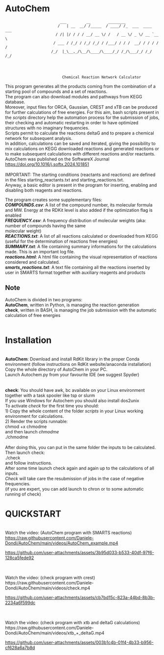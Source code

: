# AutoChem

                             ___         __        ________                 
                            /   | __  __/ /_____  / ____/ /_  ___  ____ ___ 
                           / /| |/ / / / __/ __ \/ /   / __ \/ _ \/ __ `__ \
                          / ___ / /_/ / /_/ /_/ / /___/ / / /  __/ / / / / /
                         /_/  |_\__,_/\__/\____/\____/_/ /_/\___/_/ /_/ /_/ 
                                            



                              Chemical Reaction Network Calculator

 This program generates all the products coming from the combination of a starting pool of compounds 
 and a set of reactions.<br>
  The program can also download modules and pathways from KEGG database.<br>
 Moreover, input files for ORCA, Gaussian, CREST and xTB can be produced for further calculations of free energies.
 For this aim, bash scripts present in the <i>scripts</i> directory help the automation process 
 for the submission of jobs, their checking and automatic restarting in order to have optimized 
 structures with no imaginary frequencies. <br>
 Scripts permit to calculate the reactions deltaG and to prepare a chemical network for 
 subsequent analysis.<br>
 In addition, calculations can be saved and iterated, giving the possibility to mix calculations 
 on KEGG downloaded reactions and generated reactions or to make subsequent calculations with different
 reactions and/or reactants.<br>
 AutoChem was published on the SoftwareX Journal https://doi.org/10.1016/j.softx.2024.101851<br>
 <br>
 IMPORTANT:
 The starting conditions (reactants and reactions) are defined in the files starting_reactants.txt and starting_reactions.txt.<br>
 Anyway, a basic editor is present in the program for inserting, enabling and disabling both reagents 
 and reactions.

 The program creates some supplementary files:<br>
 <b><i>COMPOUNDS.csv</i></b>: A list of the compound number, its molecular formula and MW. Energy at the RDKit level is also added if the optimization flag is enabled<br>
 <b><i>FREQUENCY.csv</i></b>: A frequency distribution of molecular weights (aka: number of compounds having the same<br>
     molecular weight)<br>
 <b><i>REACTIONS.txt</i></b>: A list of all reactions calculated or downloaded from KEGG (useful for the determination of reactions 
     free energies)<br>
 <b><i>SUMMARY.txt</i></b>: A file containing summary informations for the calculations made. This is an important log
 file.<br>
 <b><i>reactions.html</i></b>: A html file containing the visual representation of reactions considered and calculated.<br>
 <b><i>smarts_reactions.txt</i></b>: A text file containing all the reactions inserted by user in SMARTS format together with 
     auxiliary reagents and products
<br> 
 ## Note
 AutoChem is divided in two programs:<br>
 <b>AutoChem</b>, written in Python, is managing the reaction generation<br>
 <b>check</b>, written in BASH, is managing the job submission with the automatic calculation of free energies<br>
<br>
# Installation
<br>
<b>AutoChem</b>: Download and install RdKit library in the proper Conda environment (follow instructions on RdKit website/anaconda installation)<br>
Copy the whole directory of AutoChem in your PC.<br>
Launch Autochem.py from your favourite IDE (we suggest Spyder)<br>
<br>
<br>
<b>check</b>: 
You should have awk, bc available on your Linux environment together with a task spooler like tsp or slurm<br>
If you use Windows for Autochem you should also install dos2unix<br>
To activate <i>check</i> for the first time you should:<br>
1) Copy the whole content of the folder <i>scripts</i> in your Linux working environment for calculations.<br>
2) Render the scripts runnable:<br>
chmod +x chmodme<br>
and then launch <i>chmodme</i><br>
./chmodme<br>
<br>
After doing this, you can put in the same folder the inputs to be calculated.<br>
Then launch check:<br>
./check<br>
and follow instructions.<br>
After some time launch check again and again up to the calculations of all inputs.<br>
<i>Check</i> will take care the resubmission of jobs in the case of negative frequencies.<br>
(if you are expert, you can add launch to chron or to some automatic running of check)<br>


# QUICKSTART
<br>Watch the video: (AutoChem program with SMARTS reactions)<br>
https://raw.githubusercontent.com/Daniele-Dondi/AutoChem/main/videos/AutoChem_example.mp4


https://github.com/user-attachments/assets/3b95d033-b533-40df-97f6-128ca5fede92


<br>
<br>Watch the video: (check program with crest)<br>
https://raw.githubusercontent.com/Daniele-Dondi/AutoChem/main/videos/check.mp4


https://github.com/user-attachments/assets/cb7bd15c-823a-44bd-8b3b-2234a6f599dc


<br>
<br>Watch the video: (check program with xtb and deltaG calculations)<br>
https://raw.githubusercontent.com/Daniele-Dondi/AutoChem/main/videos/xtb_+_deltaG.mp4


https://github.com/user-attachments/assets/003b1c4b-01f4-4b33-b956-cf628a6a7b8d


<br>
<br>
<br>

